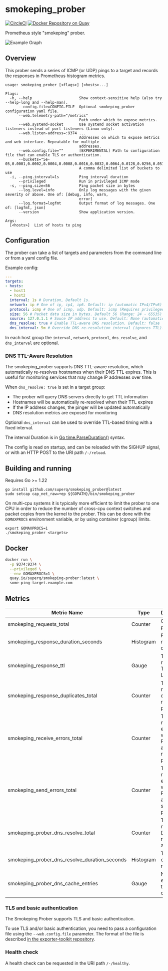 # smokeping_prober

[![CircleCI](https://circleci.com/gh/SuperQ/smokeping_prober/tree/master.svg?style=svg)](https://circleci.com/gh/SuperQ/smokeping_prober/tree/master)
[![Docker Repository on Quay](https://quay.io/repository/superq/smokeping-prober/status "Docker Repository on Quay")](https://quay.io/repository/superq/smokeping-prober)

Prometheus style "smokeping" prober.

![Example Graph](example-graph.png)

## Overview

This prober sends a series of ICMP (or UDP) pings to a target and records the responses in Prometheus histogram metrics.

```
usage: smokeping_prober [<flags>] [<hosts>...]

Flags:
  -h, --help                     Show context-sensitive help (also try --help-long and --help-man).
      --config.file=CONFIG.FILE  Optional smokeping_prober configuration yaml file.
      --web.telemetry-path="/metrics"
                                 Path under which to expose metrics.
      --web.systemd-socket       Use systemd socket activation listeners instead of port listeners (Linux only).
      --web.listen-address=:9374 ...
                                 Addresses on which to expose metrics and web interface. Repeatable for multiple
                                 addresses.
      --web.config.file=""       [EXPERIMENTAL] Path to configuration file that can enable TLS or authentication.
      --buckets="5e-05,0.0001,0.0002,0.0004,0.0008,0.0016,0.0032,0.0064,0.0128,0.0256,0.0512,0.1024,0.2048,0.4096,0.8192,1.6384,3.2768,6.5536,13.1072,26.2144"
                                 A comma delimited list of buckets to use
  -i, --ping.interval=1s         Ping interval duration
      --privileged               Run in privileged ICMP mode
  -s, --ping.size=56             Ping packet size in bytes
      --log.level=info           Only log messages with the given severity or above. One of: [debug, info, warn,
                                 error]
      --log.format=logfmt        Output format of log messages. One of: [logfmt, json]
      --version                  Show application version.

Args:
  [<hosts>]  List of hosts to ping
```

## Configuration

The prober can take a list of targets and parameters from the command line or from a yaml config file.

Example config:

```yaml
---
targets:
- hosts:
  - host1
  - host2
  interval: 1s # Duration, Default 1s.
  network: ip # One of ip, ip4, ip6. Default: ip (automatic IPv4/IPv6)
  protocol: icmp # One of icmp, udp. Default: icmp (Requires privileged operation)
  size: 56 # Packet data size in bytes. Default 56 (Range: 24 - 65535)
  source: 127.0.1.1 # Souce IP address to use. Default: None (automatic selection)
  dns_resolve: true # Enable TTL-aware DNS resolution. Default: false
  dns_interval: 5m # Override DNS re-resolution interval (ignores TTL). Optional
```

In each host group the `interval`, `network`, `protocol`, `dns_resolve`, and `dns_interval` are optional.

### DNS TTL-Aware Resolution

The smokeping_prober supports DNS TTL-aware resolution, which automatically re-resolves hostnames when their DNS TTL expires. This is useful for monitoring services that may change IP addresses over time.

When `dns_resolve: true` is set in a target group:
- The prober will query DNS servers directly to get TTL information
- Hostnames will be automatically re-resolved when their TTL expires
- If the IP address changes, the pinger will be updated automatically
- DNS resolution metrics are exposed for monitoring

Optional `dns_interval` can be used to override TTL-based timing with a fixed interval.

The interval Duration is in [Go time.ParseDuration()](https://golang.org/pkg/time/#ParseDuration) syntax.

The config is read on startup, and can be reloaded with the SIGHUP signal, or with an HTTP POST to the URI path `/-/reload`.

## Building and running

Requires Go >= 1.22

```console
go install github.com/superq/smokeping_prober@latest
sudo setcap cap_net_raw=+ep ${GOPATH}/bin/smokeping_prober
```

On multi-cpu systems it is typically more efficient to limit the prober to one CPU in order to
reduce the number of cross-cpu context switches and packet copies from the kernel to the prober.
This can be done with the `GOMAXPROCS` environment variable, or by using container (cgroup) limits.

```console
export GOMAXPROCS=1
./smokeping_prober <targets>
```

## Docker

```bash
docker run \
  -p 9374:9374 \
  --privileged \
  --env GOMAXPROCS=1 \
  quay.io/superq/smokeping-prober:latest \
  some-ping-target.example.com
```

## Metrics

 Metric Name                                      | Type       | Description
--------------------------------------------------|------------|-------------------------------------------
 smokeping\_requests\_total                       | Counter    | Counter of pings sent.
 smokeping\_response\_duration\_seconds           | Histogram  | Ping response duration.
 smokeping\_response\_ttl                         | Gauge      | The last response Time To Live (TTL).
 smokeping\_response\_duplicates\_total           | Counter    | The number of duplicated response packets.
 smokeping\_receive\_errors\_total                | Counter    | The number of errors when Pinger attempts to receive packets.
 smokeping\_send\_errors\_total                   | Counter    | The number of errors when Pinger attempts to send packets.
 smokeping\_prober\_dns\_resolve\_total           | Counter    | Total number of DNS resolutions attempted.
 smokeping\_prober\_dns\_resolve\_duration\_seconds | Histogram  | Time spent on DNS resolution.
 smokeping\_prober\_dns\_cache\_entries           | Gauge      | Number of entries in the DNS cache.

### TLS and basic authentication

The Smokeping Prober supports TLS and basic authentication.

To use TLS and/or basic authentication, you need to pass a configuration file
using the `--web.config.file` parameter. The format of the file is described
[in the exporter-toolkit repository](https://github.com/prometheus/exporter-toolkit/blob/master/docs/web-configuration.md).


### Health check

A health check can be requested in the URI path `/-/healthy`.
